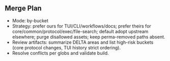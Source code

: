 ## Merge Plan

- Mode: by-bucket
- Strategy: prefer ours for TUI/CLI/workflows/docs; prefer theirs for core/common/protocol/exec/file-search; default adopt upstream elsewhere; purge disallowed assets; keep perma-removed paths absent.
- Review artifacts: summarize DELTA areas and list high-risk buckets (core protocol changes, TUI history strict ordering).
- Resolve conflicts per globs and validate build.
